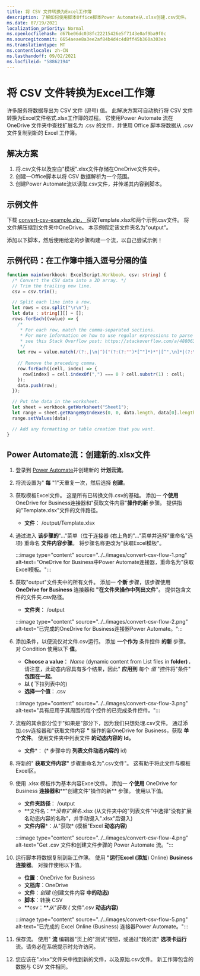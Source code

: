```yaml
---
title: 将 CSV 文件转换为Excel工作簿
description: 了解如何使用脚本Office脚本Power Automate从.xlsx创建.csv文件。
ms.date: 07/19/2021
localization_priority: Normal
ms.openlocfilehash: d67be06dc038fc22215426e5f7143e0af9ba9f0c
ms.sourcegitcommit: 6654aeae8a3ee2af84b4d4c4d8ff45b360a303eb
ms.translationtype: MT
ms.contentlocale: zh-CN
ms.lasthandoff: 09/02/2021
ms.locfileid: "58862194"
---
```

# <a name="convert-csv-files-to-excel-workbooks"></a>将 CSV 文件转换为Excel工作簿

许多服务将数据导出为 CSV 文件 (逗号) 值。 此解决方案可自动执行将 CSV 文件转换为Excel文件格式.xlsx工作簿的过程。 它使用[](https://flow.microsoft.com)Power Automate 流在 OneDrive 文件夹中查找扩展名为 .csv 的文件，并使用 Office 脚本将数据从 .csv 文件复制到新的 Excel 工作簿。

## <a name="solution"></a>解决方案

1. 将.csv文件以及空白"模板".xlsx文件存储在OneDrive文件夹中。
1. 创建一Office脚本以将 CSV 数据解析为一个范围。
1. 创建Power Automate流以读取.csv文件，并传递其内容到脚本。

## <a name="sample-files"></a>示例文件

下载 <a href="https://github.com/OfficeDev/office-scripts-docs/blob/master/docs/resources/samples/convert-csv-example.zip?raw=true">convert-csv-example.zip， </a> 获取Template.xlsx和两个示例.csv文件。 将文件解压缩到文件夹中OneDrive。 本示例假定该文件夹名为"output"。

添加以下脚本，然后使用给定的步骤构建一个流，以自己尝试示例！

## <a name="sample-code-insert-comma-separated-values-into-a-workbook"></a>示例代码：在工作簿中插入逗号分隔的值

```TypeScript
function main(workbook: ExcelScript.Workbook, csv: string) {
  /* Convert the CSV data into a 2D array. */
  // Trim the trailing new line.
  csv = csv.trim();

  // Split each line into a row.
  let rows = csv.split("\r\n");
  let data : string[][] = [];
  rows.forEach((value) => {
    /*
     * For each row, match the comma-separated sections.
     * For more information on how to use regular expressions to parse CSV files,
     * see this Stack Overflow post: https://stackoverflow.com/a/48806378/9227753
     */
    let row = value.match(/(?:,|\n|^)("(?:(?:"")*[^"]*)*"|[^",\n]*|(?:\n|$))/g);
    
    // Remove the preceding comma.
    row.forEach((cell, index) => {
      row[index] = cell.indexOf(",") === 0 ? cell.substr(1) : cell;
    });
    data.push(row);
  });

  // Put the data in the worksheet.
  let sheet = workbook.getWorksheet("Sheet1");
  let range = sheet.getRangeByIndexes(0, 0, data.length, data[0].length);
  range.setValues(data);

  // Add any formatting or table creation that you want.
}
```

## <a name="power-automate-flow-create-new-xlsx-files"></a>Power Automate流：创建新的.xlsx文件

1. 登录到 [Power Automate](https://flow.microsoft.com)并创建新的 **计划云流**。
1. 将流设置为" **每** "1"天重复一次，然后选择 **创建**。
1. 获取模板Excel文件。 这是所有已转换文件.csv的基础。 添加一 **个使用** OneDrive for Business连接器和"获取文件内容"**操作的新** 步骤。 提供指向"Template.xlsx"文件的文件路径。
    * **文件**： /output/Template.xlsx
1. 通过进入 **该步骤的**"..."菜单（位于连接器 (右上角的"..."菜单并选择"重命名"选项) 重命名 **文件内容步骤**。 将步骤名称更改为"获取Excel模板"。

     :::image type="content" source="../../images/convert-csv-flow-1.png" alt-text="OneDrive for Business中Power Automate连接器，重命名为&quot;获取Excel模板。":::
1. 获取"output"文件夹中的所有文件。 添加一 **个新** 步骤，该步骤使用 **OneDrive for Business** 连接器和 **"在文件夹操作中列出文件**"。 提供包含文件的文件夹.csv路径。
    * **文件夹**： /output

    :::image type="content" source="../../images/convert-csv-flow-2.png" alt-text="已完成的OneDrive for Business连接器Power Automate。":::
1. 添加条件，以便流仅对文件.csv运行。 添加 **一个作为** 条件控件 **的新** 步骤。 对 Condition 使用以下 **值**。
    * **Choose a value**： *Name* (dynamic content from List files in **folder) .** 请注意，此动态内容具有多个结果，因此" **应用到** 每个 *值* "控件将"条件" **包围在一起**。
    * **以 (** 下拉列表中的) 
    * **选择一个值**：.csv

    :::image type="content" source="../../images/convert-csv-flow-3.png" alt-text="具有应用于其周围的每个控件的已完成条件控件。":::
1. 流程的其余部分位于"如果是"部分下，因为我们只想处理.csv文件。 通过添加.csv连接器和"获取文件内容 **"** 操作的新OneDrive for Business，获取 **单个文件**。 使用文件夹中列表文件 **的动态内容的** **Id。**
    * **文件***： (* 步骤中的 **列表文件动态内容的** id) 
1. 将新的" **获取文件内容"** 步骤重命名为".csv文件"。 这有助于将此文件与模板Excel区。
1. 使用 .xlsx 模板作为基本内容Excel文件。 添加一 **个使用** OneDrive for Business **连接器和****"创建文件"操作的新** 步骤。 使用以下值。
    * **文件夹路径**： /output
    * **文件名：***没有扩展名*.xlsx (从文件夹中的"列表文件"中选择"没有扩展名动态内容的名称"，并手动键入".xlsx"后键入) 
    * **文件内容***：从"获取* (模板"Excel **动态内容)**

     :::image type="content" source="../../images/convert-csv-flow-4.png" alt-text="Get .csv 文件和创建文件步骤的 Power Automate 流。":::
1. 运行脚本将数据复制到新工作簿。 使用 **"运行Excel (添加**) Online) **Business 连接器**。 对操作使用以下值。
    * **位置**：OneDrive for Business
    * **文档库**：OneDrive
    * **文件**：*创建* (创建文件内容 **中的动态)**
    * **脚本**：转换 CSV
    * **csv：***从"获取 (* 文件".csv **动态内容)**

    :::image type="content" source="../../images/convert-csv-flow-5.png" alt-text="已完成的 Excel Online (Business) 连接器Power Automate。":::
1. 保存流。 使用" **流** 编辑器"页上的"测试"按钮，或通过"我的流" **选项卡运行** 流。请务必在系统提示时允许访问。
1. 您应该在".xlsx"文件夹中找到新的文件，以及原始.csv文件。 新工作簿包含的数据与 CSV 文件相同。
